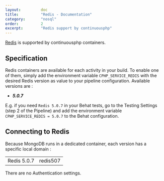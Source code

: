 ```yaml
---
layout:         doc
title:          "Redis - Documentation"
category:       "nosql"
order:          2
excerpt:        "Redis support by continuousphp"
---
```

[Redis](http://redis.io/) is supported by continuousphp containers.

## Specification 

Redis containers are available for each activity in your build. To enable one of them, simply add the environment
variable `CPHP_SERVICE_REDIS` with the desired Redis version as value to your pipeline configuration. Available versions are :


* ***5.0.7***

E.g. if you need `Redis 5.0.7` in your Behat tests, go to the Testing Settings (step 2 of the Pipeline) and add the
environment variable `CPHP_SERVICE_REDIS = 5.0.7` to the Behat configuration.

## Connecting to Redis

Because MongoDB runs in a dedicated container, each version has a specific local domain :

<table>
  <tr>
    <td>Redis 5.0.7</td><td>redis507</td> 
  </tr> 
</table>

There are no Authentication settings.
